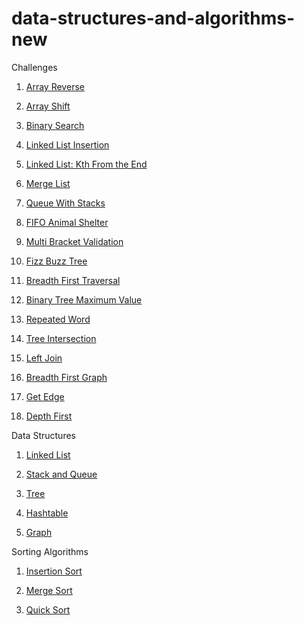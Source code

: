 # data-structures-and-algorithms-new

Challenges

1. [Array Reverse](./challenges/Algorithms/src/main/java/ArrayReverse)

2. [Array Shift](./challenges/Algorithms/src/main/java/ShiftArray)

3. [Binary Search](./challenges/Algorithms/src/main/java/BinarySearch)

4. [Linked List Insertion](./challenges/Algorithms/src/main/java/LLInsertion)

5. [Linked List: Kth From the End](./challenges/Algorithms/src/main/java/LLKthFromTheEnd)

6. [Merge List](./challenges/Algorithms/src/main/java/MergeList)

7. [Queue With Stacks](./challenges/Algorithms/src/main/java/QueueWithStacks)

8. [FIFO Animal Shelter](./challenges/Algorithms/src/main/java/FIFOAnimalShelter)

9. [Multi Bracket Validation](./challenges/Algorithms/src/main/java/MultiBracketValidation)

10. [Fizz Buzz Tree](./challenges/Algorithms/src/main/java/FizzBuzzTree)

11. [Breadth First Traversal](./challenges/Algorithms/src/main/java/BreadthFirst)

12. [Binary Tree Maximum Value](./challenges/Algorithms/src/main/java/MaximumValue)

13. [Repeated Word](./challenges/Algorithms/src/main/java/RepeatedWord)

14. [Tree Intersection](./challenges/Algorithms/src/main/java/TreeIntersection)

15. [Left Join](./challenges/Algorithms/src/main/java/LeftJoin)

16. [Breadth First Graph](./challenges/Algorithms/src/main/java/BreadthFirstGraph)

17. [Get Edge](./challenges/Algorithms/src/main/java/GetEdge)

18. [Depth First](./challenges/Algorithms/src/main/java/DepthFirst)

Data Structures

1. [Linked List](./challenges/Algorithms/src/main/java/DataStructures/LinkedList)

2. [Stack and Queue](./challenges/Algorithms/src/main/java/DataStructures/StackAndQueue)

3. [Tree](./challenges/Algorithms/src/main/java/DataStructures/Tree)

4. [Hashtable](./challenges/Algorithms/src/main/java/DataStructures/Hashtable)

5. [Graph](./challenges/Algorithms/src/main/java/DataStructures/Graph)

Sorting Algorithms

1. [Insertion Sort](./challenges/Algorithms/src/main/java/Sorting/InsertionSort)

2. [Merge Sort](./challenges/Algorithms/src/main/java/Sorting/MergeSort)

3. [Quick Sort](./challenges/Algorithms/src/main/java/Sorting/QuickSort)